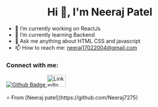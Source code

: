  <h1 align="center">Hi 👋, I'm Neeraj Patel</h1>

- 🔭 I’m currently working on ReactJs
- 🌱 I’m currently learning Backend
- 💬 Ask me anything about HTML CSS and javascript 
- 📫 How to reach me: neeraj17022004@gmail.com
  
### Connect with me:
<div id="badges">
  <a href="https://github.com/Neeraj7275">
    <img src="https://img.shields.io/badge/Github-white?style=for-the-badge&logo=Github&logoColor=black" alt="Github Badge"/>
  </a>
   <a href="https://www.linkedin.com/in/neeraj-patel-763b3229a/">
    <img src="https://play-lh.googleusercontent.com/kMofEFLjobZy_bCuaiDogzBcUT-dz3BBbOrIEjJ-hqOabjK8ieuevGe6wlTD15QzOqw" alt="LinkedIn" width="50px" height="32px"/>
  </a>
</div>
<br>
⭐️ From [Neeraj patel](https://github.com/Neeraj7275)
